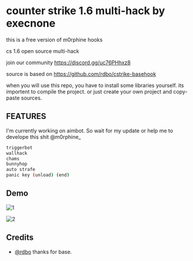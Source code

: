 
# counter strike 1.6 multi-hack by execnone

this is a free version of m0rphine hooks 

cs 1.6 open source multi-hack

join our community
https://discord.gg/uc76PHhxz8

source is based on https://github.com/rdbo/cstrike-basehook

when you will use this repo, you have to install some libraries yourself. its importent to compile the project.
or just create your own project and copy-paste sources.

## FEATURES

I'm currently working on aimbot. So wait for my update or help me to develope this shit @m0rphine_ 

```bash
triggerbot
wallhack
chams
bunnyhop
auto strafe
panic key (unload) (end)
```

  
## Demo

![1](https://github.com/execnone/simple-cs-16-multihack/assets/107500228/cfa28d87-a94c-4434-92db-6ee3abfde6b8)

![2](https://github.com/execnone/simple-cs-16-multihack/assets/107500228/bd35659c-53d0-4b43-9aa8-15fd848cae1a)

  
## Credits

- [@rdbo](https://github.com/rdbo) thanks for base.

